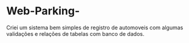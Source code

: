 # Web-Parking-
Criei um sistema bem simples de registro de automoveis com algumas validações e relações de tabelas com banco de dados. 
